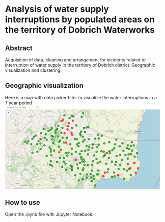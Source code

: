 # Analysis of water supply interruptions by populated areas on the territory of Dobrich Waterworks

## Abstract
Acquisition of data, cleaning and arrangement for incidents related to interruption of water supply in the territory of Dobrich district. Geographic visualization and clustering.

## Geographic visualization
Here is a map with date picker filter to visualize the water interruptions in a 7 year period
![Map of water supply interruptions by day for 7 year period](images/dobrich_water_interruptions.png)



## How to use
Open the .ipynb file with Jupyter Notebook.